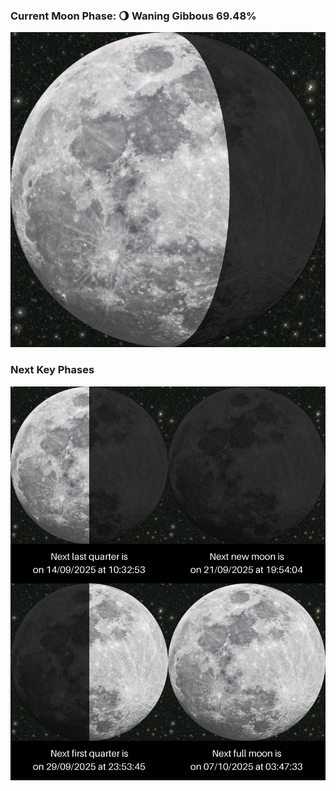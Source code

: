 ### Current Moon Phase: 🌖 Waning Gibbous 69.48%
![Moon Phase](moonphase.png)
### Next Key Phases
![Gallery](gallery.png)